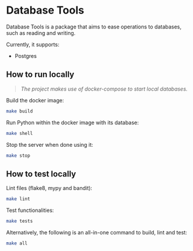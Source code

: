 # Database Tools

Database Tools is a package that aims to ease operations to databases, such as reading and writing.

Currently, it supports:

* Postgres

## How to run locally

> *The project makes use of docker-compose to start local databases.*

Build the docker image:

```sh
make build
```

Run Python within the docker image with its database:

```sh
make shell
```

Stop the server when done using it:

```sh
make stop
```

## How to test locally

Lint files (flake8, mypy and bandit):

```sh
make lint
```

Test functionalities:

```sh
make tests
```

Alternatively, the following is an all-in-one command to build, lint and test:

```sh
make all
```
